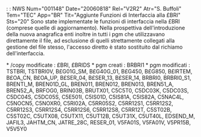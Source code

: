  :  : NWS Num="001148" Date="20060818" Rel="V2R2" Atr="S. Buffoli" Tem="TEC" App="BR" Tit="Aggiunte Funzioni di Interfaccia alla £BRI" Sts="20"
Sono state implementate le funzioni di interfaccia nella £BRI (comprese quelle di aggiornamento).
Nella prospettiva dell'introduzione della nuova anagrafica enti inoltre in tutti i pgm che utilizzavano direttamente il file, ad esclusione di quelli strettamente collegati alla gestione del file stesso, l'accesso diretto è stato sostituito dal richiamo dell'interfaccia.

\* /copy modificate :  £BRI, £BRIDS
\* pgm creati :  BRBRI1
\* pgm modificati :  TSTBRI, TSTBRI0V, B£G01G_SM, B£G40G_01, B£G450, B£G850, B£IRTEM, B£OA_CN, B£OA_UP,
B£SER_04, B£SER_13, B£SER_14, BRBRI0, BRBRI0_S1, BRENTI_M, BREN01D_GL, BREN011, BREN012, BREN013, BREN51_A, BREN52_A, BRFOG0, BRIN03B, BRUTX01, C5C5T0, C5DC03K, C5DC03S, C5DC04S, C5DC05S, C5E501I,
C5IS01D, C5IS81A, C5IS82A, C5NAC4L, C5NOCN5, C5NOXR0, C5RI02A, C5RR05S2, C5RR12S1, C5RR12S2, C5RR12S3, C5RR12S4, C5RR12S6, C5RR12S8, C5RR12T, C5ST02B, C5ST02C, C5UTX08, C5UTX11, C5UT12B, C5UT31X, C5UT40L, EDSEND_M, JAFIL3, JAHTM_CN, JATRE_28C, RESER_01, V5FA01S, V5FA01V, V5PR15B, V5V5Y0
